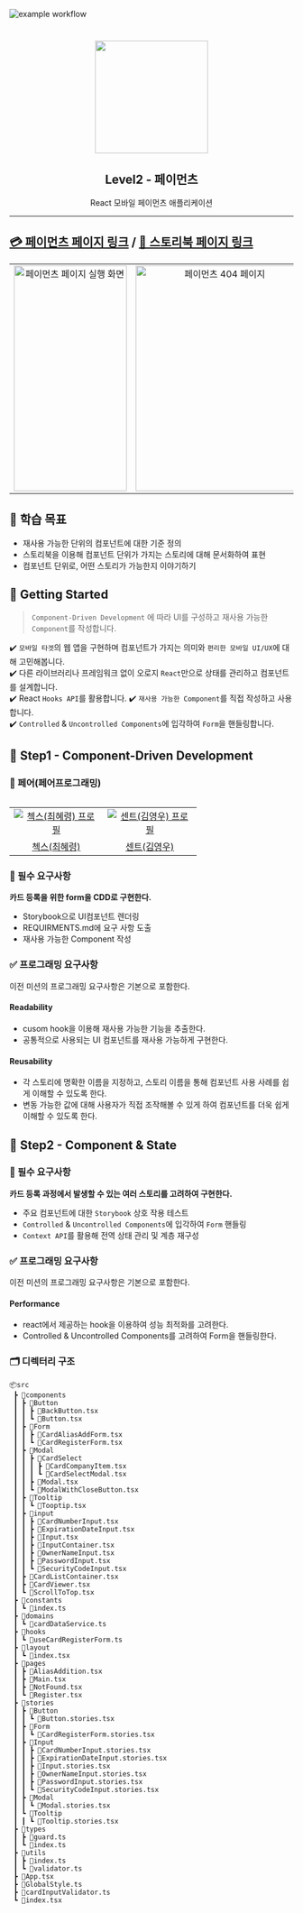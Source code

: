![example workflow](https://github.com/hyeryongchoi/react-payments/actions/workflows/deploy.yml/badge.svg)

<h1 align="middle">  <img src="https://techcourse-storage.s3.ap-northeast-2.amazonaws.com/0fefce79602043a9b3281ee1dd8f4be6" width="200px"></h1>
<h2 align="middle">Level2 - 페이먼츠</h2>
<p align="middle">React 모바일 페이먼츠 애플리케이션</p>

---

## [💳 페이먼츠 페이지 링크](https://hyeryongchoi.github.io/react-payments/) / [📕 스토리북 페이지 링크](https://hyeryongchoi.github.io/react-payments/storybook/)

<table>
  <tr>
    <td align="center" width="200px" height="400px">
      <img width="200px" height="400px" alt="페이먼츠 페이지 실행 화면" src="https://user-images.githubusercontent.com/24777828/235288287-9c066402-e389-47a9-b807-af51f25d2af3.gif">
    </td>
    <td align="center" width="300px" height="400px">
      <img width="300px" height="400px" alt="페이먼츠 404 페이지" src="https://user-images.githubusercontent.com/24777828/233854475-1fb5e32f-a598-46e8-97c0-9231050fb80a.gif"> 
    </td>
  </tr>
<table>

## 📍 학습 목표

- 재사용 가능한 단위의 컴포넌트에 대한 기준 정의
- 스토리북을 이용해 컴포넌트 단위가 가지는 스토리에 대해 문서화하여 표현
- 컴포넌트 단위로, 어떤 스토리가 가능한지 이야기하기

## 🚀 Getting Started

> `Component-Driven Development` 에 따라 UI를 구성하고 재사용 가능한 `Component`를 작성합니다.

✔️ `모바일 타겟`의 웹 앱을 구현하며 컴포넌트가 가지는 의미와 `편리한 모바일 UI/UX`에 대해 고민해봅니다.  
✔️ 다른 라이브러리나 프레임워크 없이 오로지 `React`만으로 상태를 관리하고 컴포넌트를 설계합니다.  
✔️ React `Hooks API`를 활용합니다.
✔️ `재사용 가능한 Component`를 직접 작성하고 사용합니다.  
✔️ `Controlled` & `Uncontrolled Components`에 입각하여 `Form`을 핸들링합니다.

## 🚀 Step1 - Component-Driven Development

### 🙏 페어(페어프로그래밍)

<table>
  <tr>
    <td align="center" width="150px">
      <a href="https://github.com/HyeryongChoi" target="_blank">
        <img src="https://avatars.githubusercontent.com/u/24777828?v=4" alt="첵스(최혜령) 프로필" />
      </a>
    </td>
    <td align="center" width="150px">
      <a href="https://github.com/kyw0716" target="_blank">
        <img src="https://avatars.githubusercontent.com/u/77326660?v=4" alt="센트(김영우) 프로필" />
      </a>
    </td>
  </tr>
  <tr>
    <td align="center">
      <a href="https://github.com/HyeryongChoi" target="_blank">
        첵스(최혜령)
      </a>
    </td>
    <td align="center">
      <a href="https://github.com/kyw0716" target="_blank">
        센트(김영우)
      </a>
    </td>
  </tr>
</table>

### 📝 필수 요구사항

**카드 등록을 위한 form을 CDD로 구현한다.**

- Storybook으로 UI컴포넌트 렌더링
- REQUIRMENTS.md에 요구 사항 도출
- 재사용 가능한 Component 작성

### ✅ 프로그래밍 요구사항

이전 미션의 프로그래밍 요구사항은 기본으로 포함한다.

#### **Readability**

- cusom hook을 이용해 재사용 가능한 기능을 추출한다.
- 공통적으로 사용되는 UI 컴포넌트를 재사용 가능하게 구현한다.

#### **Reusability**

- 각 스토리에 명확한 이름을 지정하고, 스토리 이름을 통해 컴포넌트 사용 사례를 쉽게 이해할 수 있도록 한다.
- 변동 가능한 값에 대해 사용자가 직접 조작해볼 수 있게 하여 컴포넌트를 더욱 쉽게 이해할 수 있도록 한다.

## 🚀 Step2 - Component & State

### 📝 필수 요구사항

**카드 등록 과정에서 발생할 수 있는 여러 스토리를 고려하여 구현한다.**

- 주요 컴포넌트에 대한 `Storybook` 상호 작용 테스트
- `Controlled` & `Uncontrolled Components`에 입각하여 `Form` 핸들링
- `Context API`를 활용해 전역 상태 관리 및 계층 재구성

### ✅ 프로그래밍 요구사항

이전 미션의 프로그래밍 요구사항은 기본으로 포함한다.

#### **Performance**

- react에서 제공하는 hook을 이용하여 성능 최적화를 고려한다.
- Controlled & Uncontrolled Components를 고려하여 Form을 핸들링한다.

### 🗂 디렉터리 구조

```
📦src
 ┣ 📂components
 ┃ ┣ 📂Button
 ┃ ┃ ┣ 📜BackButton.tsx
 ┃ ┃ ┗ 📜Button.tsx
 ┃ ┣ 📂Form
 ┃ ┃ ┣ 📜CardAliasAddForm.tsx
 ┃ ┃ ┗ 📜CardRegisterForm.tsx
 ┃ ┣ 📂Modal
 ┃ ┃ ┣ 📂CardSelect
 ┃ ┃ ┃ ┣ 📜CardCompanyItem.tsx
 ┃ ┃ ┃ ┗ 📜CardSelectModal.tsx
 ┃ ┃ ┣ 📜Modal.tsx
 ┃ ┃ ┗ 📜ModalWithCloseButton.tsx
 ┃ ┣ 📂Tooltip
 ┃ ┃ ┗ 📜Tooptip.tsx
 ┃ ┣ 📂input
 ┃ ┃ ┣ 📜CardNumberInput.tsx
 ┃ ┃ ┣ 📜ExpirationDateInput.tsx
 ┃ ┃ ┣ 📜Input.tsx
 ┃ ┃ ┣ 📜InputContainer.tsx
 ┃ ┃ ┣ 📜OwnerNameInput.tsx
 ┃ ┃ ┣ 📜PasswordInput.tsx
 ┃ ┃ ┗ 📜SecurityCodeInput.tsx
 ┃ ┣ 📜CardListContainer.tsx
 ┃ ┣ 📜CardViewer.tsx
 ┃ ┗ 📜ScrollToTop.tsx
 ┣ 📂constants
 ┃ ┗ 📜index.ts
 ┣ 📂domains
 ┃ ┗ 📜cardDataService.ts
 ┣ 📂hooks
 ┃ ┗ 📜useCardRegisterForm.ts
 ┣ 📂layout
 ┃ ┗ 📜index.tsx
 ┣ 📂pages
 ┃ ┣ 📜AliasAddition.tsx
 ┃ ┣ 📜Main.tsx
 ┃ ┣ 📜NotFound.tsx
 ┃ ┗ 📜Register.tsx
 ┣ 📂stories
 ┃ ┣ 📂Button
 ┃ ┃ ┗ 📜Button.stories.tsx
 ┃ ┣ 📂Form
 ┃ ┃ ┗ 📜CardRegisterForm.stories.tsx
 ┃ ┣ 📂Input
 ┃ ┃ ┣ 📜CardNumberInput.stories.tsx
 ┃ ┃ ┣ 📜ExpirationDateInput.stories.tsx
 ┃ ┃ ┣ 📜Input.stories.tsx
 ┃ ┃ ┣ 📜OwnerNameInput.stories.tsx
 ┃ ┃ ┣ 📜PasswordInput.stories.tsx
 ┃ ┃ ┗ 📜SecurityCodeInput.stories.tsx
 ┃ ┣ 📂Modal
 ┃ ┃ ┗ 📜Modal.stories.tsx
 ┃ ┗ 📂Tooltip
 ┃ ┃ ┗ 📜Tooltip.stories.tsx
 ┣ 📂types
 ┃ ┣ 📜guard.ts
 ┃ ┗ 📜index.ts
 ┣ 📂utils
 ┃ ┣ 📜index.ts
 ┃ ┗ 📜validator.ts
 ┣ 📜App.tsx
 ┣ 📜GlobalStyle.ts
 ┣ 📜cardInputValidator.ts
 ┗ 📜index.tsx
```
